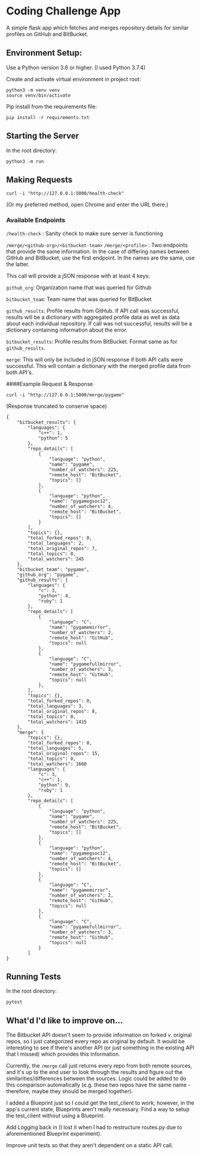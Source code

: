 # Coding Challenge App

A simple flask app which fetches and merges repository details for similar profiles on GitHub and BitBucket.

## Environment Setup:

Use a Python version 3.6 or higher. (I used Python 3.7.4)

Create and activate virtual environment in project root:
```
python3 -m venv venv
source venv/bin/activate
```

Pip install from the requirements file:
``` 
pip install -r requirements.txt
```

## Starting the Server

In the root directory:
```
python3 -m run
```


## Making Requests

```
curl -i "http://127.0.0.1:5000/health-check"
```

(Or my preferred method, open Chrome and enter the URL there.)


### Available Endpoints

```/health-check``` : Sanity check to make sure server is functioning

```/merge/<github-org>/<bitbucket-team>```
```/merge/<profile>``` : Two endpoints that provide the same information. In the case of differing names
between GitHub and BitBucket, use the first endpoint. In the names are the same, use the latter.

This call will provide a jSON response with at least 4 keys:

```github_org```: Organization name that was queried for Github

```bitbucket_team```: Team name that was queried for BitBucket

```github_results```: Profile results from GitHub. If API call was successful, results will be a 
dictionary with aggregated profile data as well as data about each individual repository. If call was
not successful, results will be a dictionary containing information about the error.

```bitbucket_results```: Profile results from BitBucket. Format same as for ```github_results```.

```merge```: This will only be included in jSON response if both API calls were successful. This will
contain a dictionary with the merged profile data from both API's.

####Example Request & Response

```curl -i "http://127.0.0.1:5000/merge/pygame"```

(Response truncated to conserve space)
```
{
    "bitbucket_results": {
        "languages": {
            "c++": 1,
            "python": 5
        },
        "repo_details": [
            {
                "language": "python",
                "name": "pygame",
                "number_of_watchers": 225,
                "remote_host": "BitBucket",
                "topics": []
            },
            {
                "language": "python",
                "name": "pygamegsoc12",
                "number_of_watchers": 4,
                "remote_host": "BitBucket",
                "topics": []
            }
        ],
        "topics": {},
        "total_forked_repos": 0,
        "total_languages": 2,
        "total_original_repos": 7,
        "total_topics": 0,
        "total_watchers": 245
    },
    "bitbucket_team": "pygame",
    "github_org": "pygame",
    "github_results": {
        "languages": {
            "c": 3,
            "python": 4,
            "ruby": 1
        },
        "repo_details": [
            {
                "language": "C",
                "name": "pygamemirror",
                "number_of_watchers": 2,
                "remote_host": "GitHub",
                "topics": null
            },
            {
                "language": "C",
                "name": "pygamefullmirror",
                "number_of_watchers": 3,
                "remote_host": "GitHub",
                "topics": null
            },
        ],
        "topics": {},
        "total_forked_repos": 0,
        "total_languages": 3,
        "total_original_repos": 8,
        "total_topics": 0,
        "total_watchers": 1415
    },
    "merge": {
        "topics": {},
        "total_forked_repos": 0,
        "total_languages": 5,
        "total_original_repos": 15,
        "total_topics": 0,
        "total_watchers": 1660
        "languages": {
            "c": 3,
            "c++": 1,
            "python": 9,
            "ruby": 1
        },
        "repo_details": [
            {
                "language": "python",
                "name": "pygame",
                "number_of_watchers": 225,
                "remote_host": "BitBucket",
                "topics": []
            },
            {
                "language": "python",
                "name": "pygamegsoc12",
                "number_of_watchers": 4,
                "remote_host": "BitBucket",
                "topics": []
            },
            {
                "language": "C",
                "name": "pygamemirror",
                "number_of_watchers": 2,
                "remote_host": "GitHub",
                "topics": null
            },
            {
                "language": "C",
                "name": "pygamefullmirror",
                "number_of_watchers": 3,
                "remote_host": "GitHub",
                "topics": null
            }
        ]
}
```



## Running Tests

In the root directory:

```pytest```

## What'd I'd like to improve on...

The Bitbucket API doesn't seem to provide information on forked v. original repos, so
I just categorized every repo as original by default. It would be interesting to see if
there's another API (or just something in the existing API that I missed) which provides
this information.

Currently, the ```/merge``` call just returns every repo from both remote sources, and it's up
to the end user to look through the results and figure out the similarities/differences
between the sources. Logic could be added to do this comparison automatically (e.g. these two 
repos have the same name - therefore, maybe they should be merged together).

I added a Blueprint just so I could get the test_client to work; however, in the 
app's current state, Blueprints aren't really necessary. Find a way to setup the test_client
without using a Blueprint.

Add Logging back in (I lost it when I had to restructure routes.py due to aforementioned Blueprint experiment).

Improve unit tests so that they aren't dependent on a static API call.